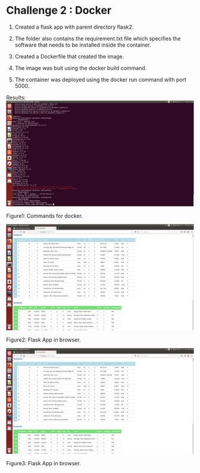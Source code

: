 # Challenge 2 : Docker

1. Created a flask app with parent directory flask2.

2. The folder also contains the requirement.txt file which specifies the software that needs to be installed inside the container.

3. Created a Dockerfile that created the image.

4. The image was buit using the docker build command.

5. The container was deployed using the docker run command with port 5000.


Results:
![Image1](images/image1.png)

Figure1: Commands for docker.

![Image2](images/image2.png)

Figure2: Flask App in browser.

![Image3](images/image2.png)

Figure3: Flask App in browser.

